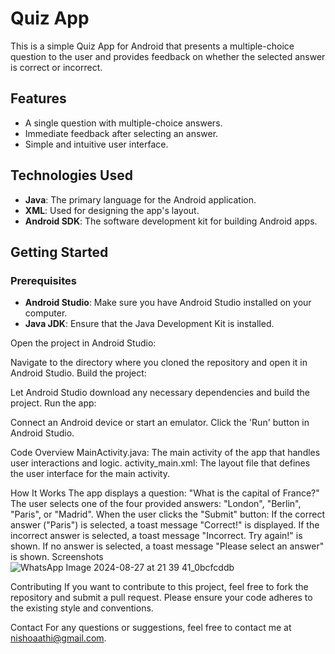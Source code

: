 # Quiz App

This is a simple Quiz App for Android that presents a multiple-choice question to the user and provides feedback on whether the selected answer is correct or incorrect.

## Features

- A single question with multiple-choice answers.
- Immediate feedback after selecting an answer.
- Simple and intuitive user interface.

## Technologies Used

- **Java**: The primary language for the Android application.
- **XML**: Used for designing the app's layout.
- **Android SDK**: The software development kit for building Android apps.

## Getting Started

### Prerequisites

- **Android Studio**: Make sure you have Android Studio installed on your computer.
- **Java JDK**: Ensure that the Java Development Kit is installed.

Open the project in Android Studio:

Navigate to the directory where you cloned the repository and open it in Android Studio.
Build the project:

Let Android Studio download any necessary dependencies and build the project.
Run the app:

Connect an Android device or start an emulator.
Click the 'Run' button in Android Studio.

Code Overview
MainActivity.java: The main activity of the app that handles user interactions and logic.
activity_main.xml: The layout file that defines the user interface for the main activity.

How It Works
The app displays a question: "What is the capital of France?"
The user selects one of the four provided answers: "London", "Berlin", "Paris", or "Madrid".
When the user clicks the "Submit" button:
If the correct answer ("Paris") is selected, a toast message "Correct!" is displayed.
If the incorrect answer is selected, a toast message "Incorrect. Try again!" is shown.
If no answer is selected, a toast message "Please select an answer" is shown.
Screenshots
![WhatsApp Image 2024-08-27 at 21 39 41_0bcfcddb](https://github.com/user-attachments/assets/80f771bc-604a-4b15-9a47-04ba34d64599)


Contributing
If you want to contribute to this project, feel free to fork the repository and submit a pull request. Please ensure your code adheres to the existing style and conventions.

Contact
For any questions or suggestions, feel free to contact me at nishoaathi@gmail.com.





